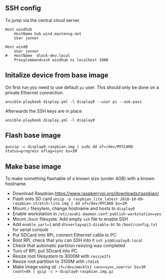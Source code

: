 
## SSH config
To jump via the central cloud server.

    Host windhub
	    HostName hub.wind.mastensg.net
	    User jonnor
    
    Host wind0
     	User jonnor
    #	HostName  dlock-dev.local
	    ProxyCommand=ssh windhub nc localhost 2000

## Initalize device from base image

On first run you need to use default `pi` user. This should only be done on a private Ethernet connection.

    ansible-playbook display.yml -l display0 --user pi --ask-pass

Afterwards the SSH keys are in place

    ansible-playbook display.yml -l display0

## Flash base image

    gunzip -c display0-raspbian.img | sudo dd of=/dev/MYSCARD status=progress oflag=sync bs=1M

## Make base image
To make something flashable of a known size (under 4GB) with a known hostname.

* Download Raspbian https://www.raspberrypi.org/downloads/raspbian/
* Flash onto SD card `unzip -p raspbian_lite_latest 2018-10-09-raspbian-stretch-lite.img | dd of=/dev/MYCARD bs=1M`
* Mount `/` filesytem, change hostname and hosts to `display0`
* Enable workstation in `/etc/avahi-daemon.conf`: `publish-workstation=yes`
* Mount `/boot` filesyste. Add empty `ssh` file to enable SSH
* Add `enable_uart=1` and `dtoverlay=pi3-disable-bt` to `/boot/config.txt` for serial console
* Put SDCard into RPi, connect Ethernet cable to PC
* Boot RPi, check that you can SSH into it `ssh pi@display0.local`
* Check that automatic partition resizing was completed
* Turn of RPI, put SDcard into PC
* Resize root filesystem to 3000M with `resize2fs`
* Resize root partition to 3100M with `cfdisk`
* Make image using `dd if=/dev/mmcblk1 conv=sync,noerror bs=1M count=8k | gzip -c > display0-raspbian.img.gz`


